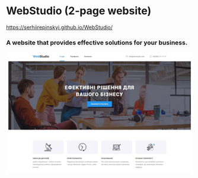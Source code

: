 # WebStudio (2-page website)

https://serhiirepinskyi.github.io/WebStudio/

### A website that provides effective solutions for your business.

![image](./images/readme-img/first-page-web-studio.jpg)
